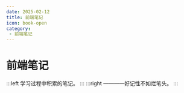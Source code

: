 ```yaml
---
date: 2025-02-12
title: 前端笔记
icon: book-open
category: 
 - 前端笔记
---
```


# 前端笔记
:::left
学习过程中积累的笔记。
:::
:::right
————好记性不如烂笔头。
:::

<Catalog/>
